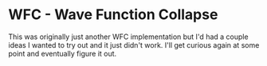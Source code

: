 # WFC - Wave Function Collapse

This was originally just another WFC implementation but I'd had a couple ideas I wanted to try out
and it just didn't work. I'll get curious again at some point and eventually figure it out.
